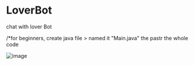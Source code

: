 # LoverBot
chat with lover Bot

/*for beginners, create java file > named it "Main.java" the pastr the whole code

![image](https://github.com/soybean15/LoverBot/assets/75112014/4f743f21-09b9-4b8c-bb14-bb9fac37d672)

